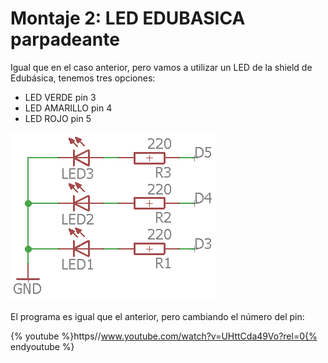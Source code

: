 
# Montaje 2: LED EDUBASICA parpadeante

Igual que en el caso anterior, pero vamos a utilizar un LED de la shield de Edubásica, tenemos tres opciones:

- LED VERDE pin 3
- LED AMARILLO pin 4
- LED ROJO pin 5

![](img/m2img0.png)

El programa es igual que el anterior, pero cambiando el número del pin:

{% youtube %}https//www.youtube.com/watch?v=UHttCda49Vo?rel=0{% endyoutube %}
